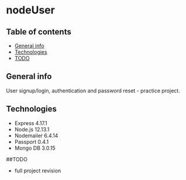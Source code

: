 # nodeUser
 
## Table of contents
* [General info](#general-info)
* [Technologies](#technologies)
* [TODO](#to-do)

## General info
User signup/login, authentication and password reset - practice project.

## Technologies
* Express 4.17.1
* Node.js 12.13.1
* Nodemailer 6.4.14
* Passport 0.4.1
* Mongo DB 3.0.15

##TODO
- full project revision

